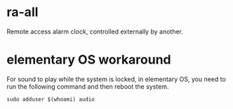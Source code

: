 # ra-all

Remote access alarm clock, controlled externally by another.

# elementary OS workaround
For sound to play while the system is locked, in elementary OS, you need to run the following command and then reboot the system.

``sudo adduser $(whoami) audio``
